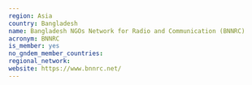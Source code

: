 ```yaml
---
region: Asia
country: Bangladesh
name: Bangladesh NGOs Network for Radio and Communication (BNNRC)
acronym: BNNRC
is_member: yes
no_gndem_member_countries:
regional_network:
website: https://www.bnnrc.net/
---
```

